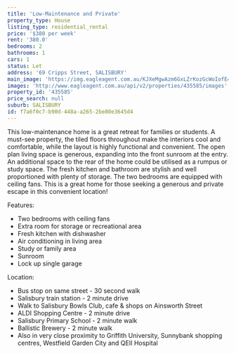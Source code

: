 ```yaml
---
title: 'Low-Maintenance and Private'
property_type: House
listing_type: residential_rental
price: '$380 per week'
rent: '380.0'
bedrooms: 2
bathrooms: 1
cars: 1
status: Let
address: '69 Cripps Street, SALISBURY'
main_image: 'https://img.eagleagent.com.au/KJXeMgwAzm6GxLZrKozGcWoIofE=/1280x854/smart/https://s3-us-west-2.amazonaws.com/eagleagent-orig/images/6825869/426595666-image-M.jpg'
images: 'http://www.eagleagent.com.au/api/v2/properties/435585/images'
property_id: '435585'
price_search: null
suburb: SALISBURY
id: f7a6f0c7-b90d-448a-a265-2be80e3645d4
---
```

This low-maintenance home is a great retreat for families or students. A must-see property, the tiled floors throughout make the interiors cool and comfortable, while the layout is highly functional and convenient. The open plan living space is generous, expanding into the front sunroom at the entry. An additional space to the rear of the home could be utilised as a rumpus or study space. The fresh kitchen and bathroom are stylish and well proportioned with plenty of storage. The two bedrooms are equipped with ceiling fans. This is a great home for those seeking a generous and private escape in this convenient location!

Features:

*  Two bedrooms with ceiling fans
*  Extra room for storage or recreational area
*  Fresh kitchen with dishwasher
*  Air conditioning in living area
*  Study or family area
*  Sunroom
*  Lock up single garage

Location:

*  Bus stop on same street - 30 second walk
*  Salisbury train station - 2 minute drive
*  Walk to Salisbury Bowls Club, cafe & shops on Ainsworth Street
*  ALDI Shopping Centre - 2 minute drive
*  Salisbury Primary School - 2 minute walk
*  Ballistic Brewery - 2 minute walk
*  Also in very close proximity to Griffith University, Sunnybank shopping centres, Westfield Garden City and QEII Hospital
